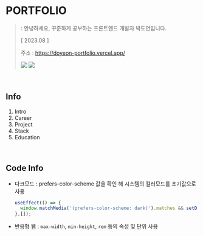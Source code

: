 # PORTFOLIO
> : 안녕하세요, 꾸준하게 공부하는 프론트엔드 개발자 박도연입니다.
>
> [ 2023.08 ]
>
> 주소 : https://doyeon-portfolio.vercel.app/
> 
> <img src="https://img.shields.io/badge/React-61DAFB?style=for-the-badge&logo=React&logoColor=white"> <img src="https://img.shields.io/badge/emotion-c43bad?style=for-the-badge&logo=React&&logoColor=white">

<br/>

## Info
1. Intro
2. Career
3. Project
4. Stack
5. Education

<br/>

## Code Info
* 다크모드 : prefers-color-scheme 값을 확인 해 시스템의 컬러모드를 초기값으로 사용

  ```javascript
  useEffect(() => {
    window.matchMedia('(prefers-color-scheme: dark)').matches && setDarkMode(true);
  },[]);
  ```

* 반응형 웹 : `max-width`, `min-height`, `rem` 등의 속성 및 단위 사용